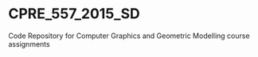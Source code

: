 # CPRE_557_2015_SD
Code Repository for Computer Graphics and Geometric Modelling course assignments 
